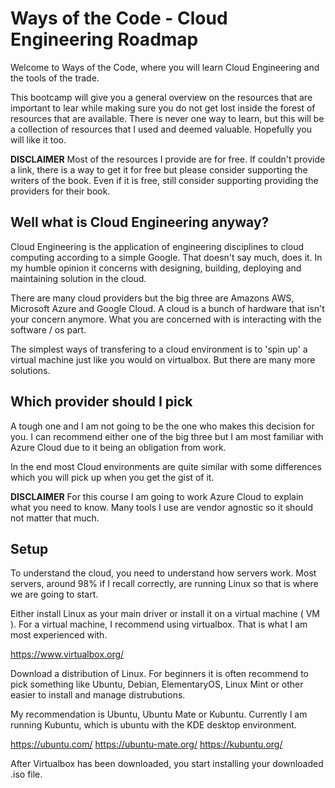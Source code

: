 # Ways of the Code - Cloud Engineering Roadmap

Welcome to Ways of the Code, where you will learn Cloud Engineering and the tools of the trade.

This bootcamp will give you a general overview on the resources that are important to lear while making sure you do not get lost inside the forest of resources that are available. There is never one way to learn, but this will be a collection of resources that I used and deemed valuable. 
Hopefully you will like it too.

__DISCLAIMER__
Most of the resources I provide are for free.
If couldn't provide a link, there is a way to get it for free but please consider supporting the writers of the book.
Even if it is free, still consider supporting providing the providers for their book.

## Well what is Cloud Engineering anyway?

Cloud Engineering is the application of engineering disciplines to cloud computing according to a simple Google.
That doesn't say much, does it.
In my humble opinion it concerns with designing, building, deploying and maintaining solution in the cloud. 

There are many cloud providers but the big three are Amazons AWS, Microsoft Azure and Google Cloud. A cloud is a bunch of hardware that isn't your concern anymore.
What you are concerned with is interacting with the software / os part.

The simplest ways of transfering to a cloud environment is to 'spin up' a virtual machine just like you would on virtualbox. But there are many more solutions.

## Which provider should I pick

A tough one and I am not going to be the one who makes this decision for you.
I can recommend either one of the big three but I am most familiar with Azure Cloud due to it being an obligation from work. 

In the end most Cloud environments are quite similar with some differences which you will pick up when you get the gist of it.

__DISCLAIMER__
For this course I am going to work Azure Cloud to explain what you need to know.
Many tools I use are vendor agnostic so it should not matter that much.

## Setup

To understand the cloud, you need to understand how servers work.
Most servers, around 98% if I recall correctly, are running Linux so that is where we are going to start. 

Either install Linux as your main driver or install it on a virtual machine ( VM ).
For a virtual machine, I recommend using virtualbox. That is what I am most experienced with. 

https://www.virtualbox.org/ 

Download a distribution of Linux. For beginners it is often recommend to pick something like Ubuntu, Debian, ElementaryOS, Linux Mint or other easier to install and manage distrubutions. 

My recommendation is Ubuntu, Ubuntu Mate or Kubuntu.
Currently I am running Kubuntu, which is ubuntu with the KDE desktop environment. 

https://ubuntu.com/
https://ubuntu-mate.org/
https://kubuntu.org/

After Virtualbox has been downloaded, you start installing your downloaded .iso file.


